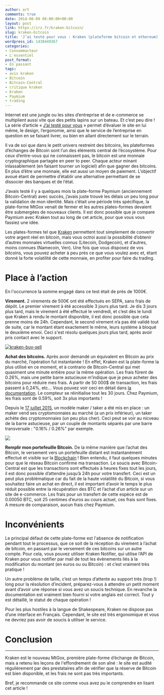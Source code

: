 ```yaml
---
author: art
comments: true
date: 2014-06-09 06:00:00+00:00
layout: post
link: https://irz.fr/kraken-bitcoin/
slug: kraken-bitcoin
title: 'J’ai testé pour vous : Kraken (plateforme bitcoin et ethereum)'
wordpress_id: 1438449367
categories:
- Consommacteur
- L'essentiel
post_format:
- En passant
tags:
- avis kraken
- Bitcoin
- Bitcoin-Central
- critique kraken
- Kraken
- Paymium
- trading
---
```


Internet est une jungle ou les sites d’entreprise et de e-commerce se multiplient aussi vite que des petits lapins sur un bateau. Et c’est peu dire ! La série d’article « [J’ai testé pour vous](http://irz.fr/tag/jai-teste-pour-vous/) » permet d’évaluer le site en lui même, le design, l’ergonomie, ainsi que le service de l’entreprise en question en se faisant livrer, ou bien en allant directement sur le terrain.

Il va de soi que dans le petit univers restreint des bitcoins, les plateformes d’échanges de Bitcoin sont l’un des éléments central de l’écosystème. Pour ceux d’entre-vous qui ne connaissent pas, le bitcoin est une monnaie cryptographique partagée en peer to peer. Chaque acteur minant inlassablement (en faisant tourner un logiciel) afin que gagner des bitcoins. En plus d’être une monnaie, elle est aussi un moyen de paiement. L’objectif avoué étant de permettre d’établir une alternative permettant de se dissocier des banques et de l’état.<!-- more -->

J’avais testé il y a quelques mois la plate-forme Paymium (anciennement Bitcoin-Central) avec succès, j’avais juste trouvé les délais un peu long pour la validation de mon identité. Mais c’était une période très spécifique, la plate-forme MtGox venait de fermer et les autres plates-formes devaient être submergées de nouveaux clients. Il est donc possible que je compare Paymium avec Kraken tout au long de cet article, pour que vous vous fassiez une idée.

Les plates-formes tel que [Kraken](https://www.kraken.com/) permettent tout simplement de convertir votre argent réel en bitcoin, mais vous octroi aussi la possibilité d’obtenir d’autres monnaies virtuelles connus (Litecoin, Dodgecoin), et d’autres, moins connues (Namecoin, Ven). Une fois que vous disposez de vos bitcoins, vous pouvez acheter à peu près ce que vous voulez avec et, étant donné la forte volatilité de cette monnaie, en profiter pour faire du trading.



# **Place à l’action**



En l'occurrence la somme engagé dans ce test était de près de 1000€.

**Virement.** 2 virements de 500€ ont été effectués en SEPA, sans frais de dépôt. Le premier virement à été accessible 3 jours plus tard. Je dis 3 jours plus tard, mais le virement à été effectué le vendredi, et c’est dès le lundi que Kraken à rendu le montant disponible, il est donc possible que cela prenne moins de 24h. Cependant, le second virement n’a pas été validé tout de suite, car le montant étant exactement le même, leurs système à bloqué le deuxième envoi. Ceci s'est résolu quelques jours plus tard, après avoir pris contact avec le support.

[![kraken-buy-sell](https://static.irz.fr/2014/06/kraken-buy-sell-640x115.png)](http://irz.fr/kraken-bitcoin/kraken-buy-sell/)

**Achat des bitcoins.** Après avoir demandé un équivalent en Bitcoin au prix du marché, l’opération fut instantanée ! En effet, Kraken est la plate-forme la plus utilisé en ce moment, et à contrario de Bitcoin-Central qui met quasiment une minute entière pour la même opération. Les frais fûrent de 0.26%, mais une petite barre astucieuse m’indique que je peux acheter des bitcoins pour réduire mes frais. A partir de 50 000$ de transaction, les frais passent à 0,24%, etc… Vous pouvez voir ceci en détail dans [la documentation](https://www.kraken.com/help/fees). Le compteur se réinitialise tout les 30 jours. Chez Paymium, les frais sont de 0.59%, soit 3x plus importants !

Depuis le [17 juillet 2015](https://blog.kraken.com/post/255/reduced-trade-fees-coming-august-1st/), un modèle maker / taker a été mis en place : un maker vend ses cryptomonnaies au marché (a un prix inférieur), un taker achète des cryptomonnaies (un peu plus cher). Ceci peut se voir au nicveau de la barre astucieuse, par un couple de montants séparés par une barre transversale : "0.16% / 0.26%" par exemple.

[![](https://static.irz.fr/2014/06/kraken-fees-maker-taker.png)](https://irz.fr/kraken-bitcoin/kraken-fees-maker-taker/)

**Remplir mon portefeuille Bitcoin.** De la même manière que l’achat des Bitcoin, le versement vers un portefeuille distant est instantanément effectué et visible sur la [Blockchain](https://blockchain.info) ! Bien entendu, il faut quelques minutes pour que le réseau Bitcoin confirme ma transaction. Le soucis avec Bitcoin-Central est que les transactions sont effectués à heures fixes tout les jours, il est donc possible d’attendre jusqu’à 24h pour votre transfert. Ceci est un peut plus problématique car du fait de la haute volatilité du Bitcoin, si vous souhaitez faire un achat en direct, il est important d’avoir le temps le plus réduit possible entre la récupération des BTC et l’achat d’un article sur un site de e-commerce. Les frais pour un transfert de cette espèce est de 0.00050 BTC, soit 25 centimes d’euros au cours actuel, ces frais sont fixes. A mesure de comparaison, aucun frais chez Paymium.



# **Inconvénients**



Le principal défaut de cette plate-forme est l'absence de notification pendant tout le processus, que ce soit de la réception du virement à l’achat de bitcoin, en passant par le versement de ces bitcoins sur un autre compte. Pour cela, vous pouvez utiliser Kraken Notifier, qui utilise l’API de Kraken pour vous notifier par mail de tout les évènements liés à la modification du montant (en euros ou ou Bitcoin) : et c’est vraiment très pratique !

Un autre problème de taille, c’est un temps d’attente au support très (trop !) long pour la résolution d’incident, préparez-vous à attendre un petit moment avant d’avoir une réponse si vous avez un soucis technique. En revanche la documentation est vraiment bien fourni si votre anglais est correct. Tout y est détaillé, le statut de chaque opération !

Pour les plus hostiles à la langue de Shakespeare, Kraken ne dispose pas d’une interface en Français. Cependant, le site est très ergonomique et vous ne devriez pas avoir de soucis à utiliser le service.



# **Conclusion**



****
Kraken est le nouveau MtGox, première plate-forme d’échange de Bitcoin, mais a retenu les leçons de l'effondrement de son aîné : le site est audité régulièrement par des prestataires afin de vérifier que la réserve de Bitcoin est bien disponible, et les frais ne sont pas très importants.

Bref, je recommande ce site comme vous avez pu le comprendre en lisant cet article !
